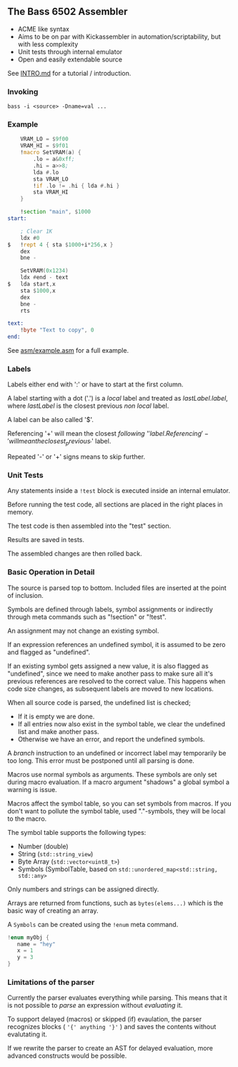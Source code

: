 
## The Bass 6502 Assembler

* ACME like syntax
* Aims to be on par with Kickassembler in automation/scriptability,
  but with less complexity
* Unit tests through internal emulator
* Open and easily extendable source

See [INTRO.md](INTRO.md) for a tutorial / introduction.

### Invoking

`bass -i <source> -Dname=val ...`

### Example

```asm
    VRAM_LO = $9f00
    VRAM_HI = $9f01
    !macro SetVRAM(a) {
        .lo = a&0xff;
        .hi = a>>8;
        lda #.lo
        sta VRAM_LO
        !if .lo != .hi { lda #.hi }
        sta VRAM_HI
    }

    !section "main", $1000
start:

    ; Clear 1K
    ldx #0
$   !rept 4 { sta $1000+i*256,x }
    dex
    bne -

    SetVRAM(0x1234)
    ldx #end - text
$   lda start,x
    sta $1000,x
    dex
    bne -
    rts

text:
    !byte "Text to copy", 0
end:
```

See [asm/example.asm](asm/example.asm) for a full example.

### Labels

Labels either end with ':' or have to start at the first column.

A label starting with a dot ('.') is a _local_ label and treated
as _lastLabel.label_, where _lastLabel_ is the closest previous
_non local_ label.

A label can be also called '$'.

Referencing '+' will mean the closest _following_ '$' label.
Referencing '-' will mean the closest _previous_ '$' label.

Repeated '-' or '+' signs means to skip further.


### Unit Tests

Any statements inside a `!test` block is executed inside an internal
emulator.

Before running the test code, all sections are placed in the right
places in memory.

The test code is then assembled into the "test" section.

Results are saved in tests.<name>

The assembled changes are then rolled back.


### Basic Operation in Detail

The source is parsed top to bottom. Included files are inserted
at the point of inclusion.

Symbols are defined through labels, symbol assignments or indirectly
through meta commands such as "!section" or "!test".

An assignment may not change an existing symbol.

If an expression references an undefined symbol, it is assumed to
be zero and flagged as "undefined".

If an existing symbol gets assigned a new value, it is also flagged
as "undefined", since we need to make another pass to make sure all
it's previous references are resolved to the correct value.
This happens when code size changes, as subsequent labels are moved
to new locations.

When all source code is parsed, the undefined list is checked;

  * If it is empty we are done.
  * If all entries now also exist in the symbol table, we clear
    the undefined list and make another pass.
  * Otherwise we have an error, and report the undefined symbols.

A _branch_ instruction to an undefined or incorrect label may
temporarily be too long. This error must be postponed until all
parsing is done.

Macros use normal symbols as arguments. These symbols are only set
during macro evaluation. If a macro argument "shadows" a global
symbol a warning is issue.

Macros affect the symbol table, so you can set symbols from macros.
If you don't want to pollute the symbol table, used "."-symbols, they
will be local to the macro.

The symbol table supports the following types:
 * Number (double)
 * String (`std::string_view`)
 * Byte Array (`std::vector<uint8_t>`)
 * Symbols (SymbolTable, based on `std::unordered_map<std::string, std::any>`

Only numbers and strings can be assigned directly.

Arrays are returned from functions, such as `bytes(elems...)` which is the basic
way of creating an array.

A `Symbols` can be created using the `!enum` meta command.

```cpp
!enum myObj {
   name = "hey"
   x = 1
   y = 3
}
```

### Limitations of the parser

Currently the parser evaluates everything while parsing. This means
that it is not possible to _parse_ an expression without _evaluating_ it.

To support delayed (macros) or skipped (if) evaulation, the parser
recognizes blocks ( `'{' anything '}'` ) and saves the contents without
evalutating it.

If we rewrite the parser to create an AST for delayed evaluation, more
advanced constructs would be possible.




